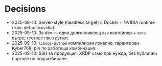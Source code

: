 # Decisions

- 2025-09-10: Server-style (headless target) с Docker + NVIDIA runtime (runc default=nvidia).
- 2025-09-10: За dev — един дълго‑живеещ `dev` контейнер + `venv` вътре; тестове през `pytest`.
- 2025-09-10: `liboqs-python` компилиран локално, гарантиран Kyber768; pin по работеща комбинация.
- 2025-09-10: SSH за продукция; XRDP само при нужда; без публични портове по подразбиране.
